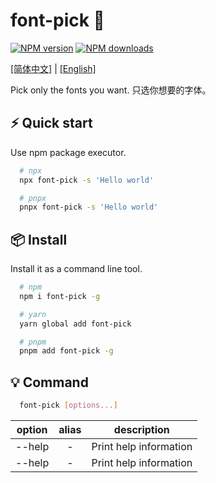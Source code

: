 # font-pick 🧺

<a href="https://www.npmjs.com/package/font-pick"><img alt="NPM version" src="https://img.shields.io/npm/v/font-pick.svg"></a> <a href="https://www.npmjs.com/package/font-pick"><img alt="NPM downloads" src="https://img.shields.io/npm/dm/font-pick.svg"></a>

[[简体中文]](./README-ZH-CN.md) | [[English]](./README.md)

Pick only the fonts you want. 只选你想要的字体。

## ⚡️ Quick start
Use npm package executor.
```bash
  # npx
  npx font-pick -s 'Hello world' 

  # pnpx
  pnpx font-pick -s 'Hello world' 
```

## 📦 Install
Install it as a command line tool.
```bash
  # npm
  npm i font-pick -g

  # yarn
  yarn global add font-pick

  # pnpm
  pnpm add font-pick -g
```

## 💡 Command
```bash
  font-pick [options...]
```


| option | alias |  description |
| :-----: | :----: | :----: |
| --help | - | Print help information |
| --help | - | Print help information |
